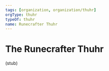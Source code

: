 ```yaml
---
tags: [organization, organization/thuhr]
orgType: thuhr
typeOf: thuhr
name: Runecrafter Thuhr
---
```

# The Runecrafter Thuhr

(stub)


